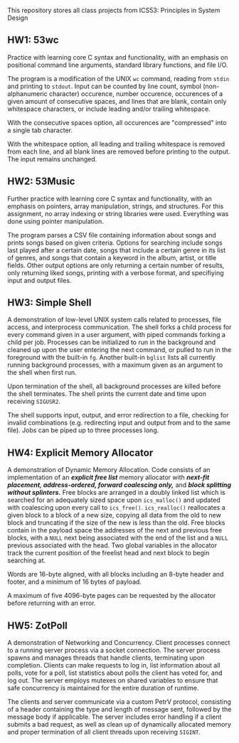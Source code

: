 This repository stores all class projects from ICS53: Principles in System Design

## HW1: 53wc
Practice with learning core C syntax and functionality, with an emphasis on positional command line arguments, standard library functions, and file I/O.

The program is a modification of the UNIX `wc` command, reading from `stdin` and printing to `stdout`. Input can be counted by line count, symbol (non-alphanumeric character) occurence,
number occurence, occurences of a given amount of consecutive spaces, and lines that are blank, contain only whitespace characters, or include leading and/or trailing whitespace.

With the consecutive spaces option, all occurences are "compressed" into a single tab character.

With the whitespace option, all leading and trailing whitespace is removed from each line, and all blank lines are removed before printing to the output. The input remains unchanged.

## HW2: 53Music
Further practice with learning core C syntax and functionality, with an emphasis on pointers, array manipulation, strings, and structures. For this assignment, no array indexing or string libraries were used.
Everything was done using pointer manipulation.

The program parses a CSV file containing information about songs and prints songs based on given criteria. Options for searching include songs last played after a certain date, songs that include a certain genre
in its list of genres, and songs that contain a keyword in the album, artist, or title fields. Other output options are only returning a certain number of results, only returning liked songs, printing with a
verbose format, and specifiying input and output files.


## HW3: Simple Shell
A demonstration of low-level UNIX system calls related to processes, file access, and interprocess communication. The shell forks a child process for every command given in a user argument, with piped
commands forking a child per job. Processes can be initialized to run in the background and cleaned up upon the user entering the next command, or pulled to run in the foreground with the built-in `fg`.
Another built-in `bglist` lists all currently running background processes, with a maximum given as an argument to the shell when first run.

Upon termination of the shell, all background processes are killed before the shell terminates. The shell prints the current date and time upon receiving `SIGUSR2`.

The shell supports input, output, and error redirection to a file, checking for invalid combinations (e.g. redirecting input and output from and to the same file).
Jobs can be piped up to three processes long.


## HW4: Explicit Memory Allocator
A demonstration of Dynamic Memory Allocation. Code consists of an implementation of an ***explicit free list*** memory allocator with ***next-fit placement, address-ordered, forward coalescing only,*** and ***block splitting without splinters.***
Free blocks are arranged in a doubly linked list which is searched for an adequately sized space upon `ics_malloc()` and updated with coalescing upon every call to `ics_free()`.
`ics_realloc()` reallocates a given block to a block of a new size, copying all data from the old to new block and truncating if the size of the new is less than the old.
Free blocks contain in the payload space the addresses of the next and previous free blocks, with a `NULL` next being associated with the end of the list and a `NULL` previous associated with the head.
Two global variables in the allocator track the current position of the freelist head and next block to begin searching at.

Words are 16-byte aligned, with all blocks including an 8-byte header and footer, and a minimum of 16 bytes of payload.

A maximum of five 4096-byte pages can be requested by the allocator before returning with an error.

## HW5: ZotPoll

A demonstration of Networking and Concurrency. Client processes connect to a running server process via a socket connection. The server process spawns and manages threads that handle clients, terminating upon completion.
Clients can make requests to log in, list information about all polls, vote for a poll, list statistics about polls the client has voted for, and log out.
The server employs mutexes on shared variables to ensure that safe concurrency is maintained for the entire duration of runtime.

The clients and server communicate via a custom PetrV protocol, consisting of a header containing the type and length of message sent, followed by the message body if applicable.
The server includes error handling if a client submits a bad request, as well as clean up of dynamically allocated memory and proper termination of all client threads upon receiving `SIGINT`.
